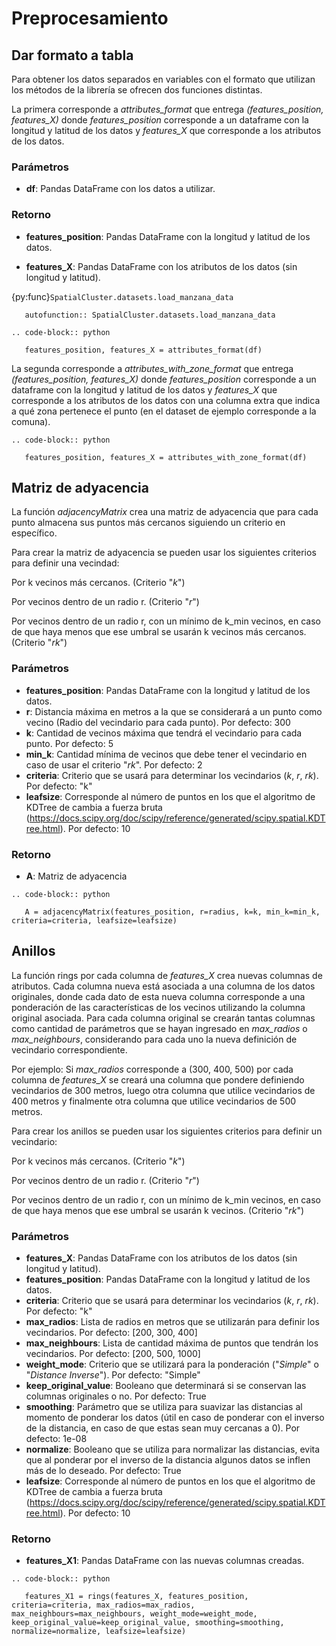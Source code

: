 Preprocesamiento
====================


Dar formato a tabla
--------------------

Para obtener los datos separados en variables con el formato que utilizan los métodos de la librería se ofrecen dos funciones distintas.

La primera corresponde a *attributes_format* que entrega *(features_position, features_X)* donde *features_position* corresponde a un dataframe con la longitud y latitud de los datos y *features_X* que corresponde a los atributos de los datos.

### Parámetros

- **df**: Pandas DataFrame con los datos a utilizar.

### Retorno

- **features_position**: Pandas DataFrame con la longitud y latitud de los datos.

- **features_X**: Pandas DataFrame con los atributos de los datos (sin longitud y latitud).

{py:func}`SpatialCluster.datasets.load_manzana_data`

```{eval-rst}
   autofunction:: SpatialCluster.datasets.load_manzana_data
```

```{eval-rst}
.. code-block:: python

   features_position, features_X = attributes_format(df)

```

La segunda corresponde a *attributes_with_zone_format* que entrega *(features_position, features_X)* donde *features_position* corresponde a un dataframe con la longitud y latitud de los datos y *features_X* que corresponde a los atributos de los datos con una columna extra que indica a qué zona pertenece el punto (en el dataset de ejemplo corresponde a la comuna).

```{eval-rst}
.. code-block:: python

   features_position, features_X = attributes_with_zone_format(df)
```


Matriz de adyacencia
---------------------

La función *adjacencyMatrix* crea una matriz de adyacencia que para cada punto almacena sus puntos más cercanos siguiendo un criterio en específico.

Para crear la matriz de adyacencia se pueden usar los siguientes criterios para definir una vecindad:

Por k vecinos más cercanos. (Criterio "*k*")

Por vecinos dentro de un radio r. (Criterio "*r*")

Por vecinos dentro de un radio r, con un mínimo de k_min vecinos, en caso de que haya menos que ese umbral se usarán k vecinos más cercanos. (Criterio "*rk*")

### Parámetros

- **features_position**: Pandas DataFrame con la longitud y latitud de los datos.
- **r**: Distancia máxima en metros a la que se considerará a un punto como vecino (Radio del vecindario para cada punto). Por defecto: 300
- **k**: Cantidad de vecinos máxima que tendrá el vecindario para cada punto. Por defecto: 5
- **min_k**: Cantidad mínima de vecinos que debe tener el vecindario en caso de usar el criterio "*rk*". Por defecto: 2
- **criteria**: Criterio que se usará para determinar los vecindarios (*k*, *r*, *rk*). Por defecto: "k"
- **leafsize**: Corresponde al número de puntos en los que el algoritmo de KDTree de cambia a fuerza bruta (https://docs.scipy.org/doc/scipy/reference/generated/scipy.spatial.KDTree.html). Por defecto: 10

### Retorno

- **A**: Matriz de adyacencia

```{eval-rst}
.. code-block:: python

   A = adjacencyMatrix(features_position, r=radius, k=k, min_k=min_k, criteria=criteria, leafsize=leafsize)
```


Anillos
------------

La función rings por cada columna de *features_X* crea nuevas columnas de atributos. Cada columna nueva está asociada a una columna de los datos originales, donde cada dato de esta nueva columna corresponde a una ponderación de las características de los vecinos utilizando la columna original asociada. Para cada columna original se crearán tantas columnas como cantidad de parámetros que se hayan ingresado en *max_radios* o *max_neighbours*, considerando para cada uno la nueva definición de vecindario correspondiente.

Por ejemplo: Si *max_radios* corresponde a (300, 400, 500) por cada columna de *features_X* se creará una columna que pondere definiendo vecindarios de 300 metros, luego otra columna que utilice vecindarios de 400 metros y finalmente otra columna que utilice vecindarios de 500 metros.

Para crear los anillos se pueden usar los siguientes criterios para definir un vecindario:

Por k vecinos más cercanos. (Criterio "*k*")

Por vecinos dentro de un radio r. (Criterio "*r*")

Por vecinos dentro de un radio r, con un mínimo de k_min vecinos, en caso de que haya menos que ese umbral se usarán k vecinos. (Criterio "*rk*")

### Parámetros

- **features_X**: Pandas DataFrame con los atributos de los datos (sin longitud y latitud).
- **features_position**: Pandas DataFrame con la longitud y latitud de los datos.
- **criteria**: Criterio que se usará para determinar los vecindarios (*k*, *r*, *rk*). Por defecto: "k"
- **max_radios**: Lista de radios en metros que se utilizarán para definir los vecindarios. Por defecto: [200, 300, 400]
- **max_neighbours**: Lista de cantidad máxima de puntos que tendrán los vecindarios. Por defecto: [200, 500, 1000]
- **weight_mode**: Criterio que se utilizará para la ponderación ("*Simple*" o "*Distance Inverse*"). Por defecto: "Simple"
- **keep_original_value**: Booleano que determinará si se conservan las columnas originales o no. Por defecto: True
- **smoothing**: Parámetro que se utiliza para suavizar las distancias al momento de ponderar los datos (útil en caso de ponderar con el inverso de la distancia, en caso de que estas sean muy cercanas a 0). Por defecto: 1e-08
- **normalize**: Booleano que se utiliza para normalizar las distancias, evita que al ponderar por el inverso de la distancia algunos datos se inflen más de lo deseado. Por defecto: True
- **leafsize**: Corresponde al número de puntos en los que el algoritmo de KDTree de cambia a fuerza bruta (https://docs.scipy.org/doc/scipy/reference/generated/scipy.spatial.KDTree.html). Por defecto: 10

### Retorno

- **features_X1**: Pandas DataFrame con las nuevas columnas creadas.

```{eval-rst}
.. code-block:: python

   features_X1 = rings(features_X, features_position, criteria=criteria, max_radios=max_radios, max_neighbours=max_neighbours, weight_mode=weight_mode, keep_original_value=keep_original_value, smoothing=smoothing, normalize=normalize, leafsize=leafsize)
```

